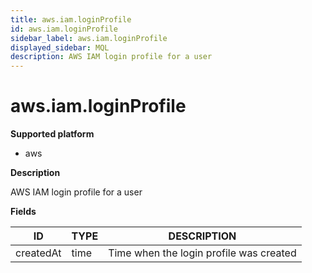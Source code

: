 ```yaml
---
title: aws.iam.loginProfile
id: aws.iam.loginProfile
sidebar_label: aws.iam.loginProfile
displayed_sidebar: MQL
description: AWS IAM login profile for a user
---
```


# aws.iam.loginProfile

**Supported platform**

- aws

**Description**

AWS IAM login profile for a user

**Fields**

| ID        | TYPE | DESCRIPTION                             |
| --------- | ---- | --------------------------------------- |
| createdAt | time | Time when the login profile was created |
